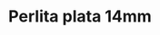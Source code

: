 ---
title: Perlita plata 14mm
date: 
draft: false

# descripcion
description : Perla de plata

materials: Plata 925

color: Plateado

dimensions: 14mm diam

code: 01-20-0502

type: "Aros"

categories: []

price: $4.060,00

price_eftvo: $3.455,00

# Images
# first image will be shown in the product page
images:
  # - image: "images/path_to_image"
  # La ubicacion de las imagenes es imagenes/Aros/Aros.Solo Plata/01-20-0502-perlita-plata-14mm
  - image: "./images/aros/solo_plata/01-20-0502_a.JPG"
  - image: "./images/aros/solo_plata/01-20-0502_b.JPG"
---